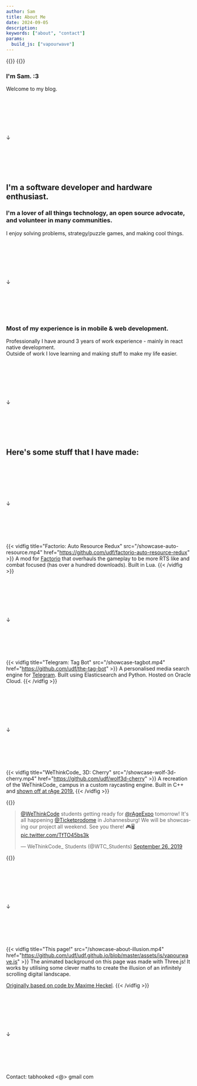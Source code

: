 ```yaml
---
author: Sam
title: About Me
date: 2024-09-05
description:
keywords: ["about", "contact"]
params:
  build_js: ["vapourwave"]
---
```


{{<raw>}}
<canvas class="background webgl"></canvas>
{{</raw>}}

### I'm Sam. :3  
Welcome to my blog.

<br/><br/><br/><br/><br/><br/>↓<br/><br/><br/><br/><br/><br/>

## I'm a software developer and hardware enthusiast.  
### I'm a lover of all things technology, an open source advocate, and volunteer in many communities.  

I enjoy solving problems, strategy/puzzle games, and making cool things.

<br/><br/><br/><br/><br/><br/>↓<br/><br/><br/><br/><br/><br/>

### Most of my experience is in mobile & web development.
Professionally I have around 3 years of work experience - mainly in react native development.  
Outside of work I love learning and making stuff to make my life easier.

<br/><br/><br/><br/><br/><br/>↓<br/><br/><br/><br/><br/><br/>

## Here's some stuff that I have made:

<br/><br/><br/><br/><br/><br/>↓<br/><br/><br/><br/><br/><br/>

{{< vidfig title="Factorio: Auto Resource Redux" src="/showcase-auto-resource.mp4" href="https://github.com/udf/factorio-auto-resource-redux" >}}
A mod for [Factorio](https://factorio.com) that overhauls the gameplay to be more RTS like and combat focused (has over a hundred downloads). Built in Lua.
{{< /vidfig >}}

<br/><br/><br/><br/><br/><br/>↓<br/><br/><br/><br/><br/><br/>

{{< vidfig title="Telegram: Tag Bot" src="/showcase-tagbot.mp4" href="https://github.com/udf/the-tag-bot" >}}
A personalised media search engine for [Telegram](https://telegram.org). Built using Elasticsearch and Python. Hosted on Oracle Cloud.
{{< /vidfig >}}

<br/><br/><br/><br/><br/><br/>↓<br/><br/><br/><br/><br/><br/>

{{< vidfig title="WeThinkCode_ 3D: Cherry" src="/showcase-wolf-3d-cherry.mp4" href="https://github.com/udf/wolf3d-cherry" >}}
A recreation of the WeThinkCode_ campus in a custom raycasting engine. Built in C++ and [shown off at rAge 2019.](https://twitter.com/WTC_Students/status/1177162021302874113)
{{< /vidfig >}}

{{<raw>}}
<blockquote class="twitter-tweet"><p lang="en" dir="ltr"><a href="https://twitter.com/wethinkcode?ref_src=twsrc%5Etfw">@WeThinkCode</a> students getting ready for <a href="https://twitter.com/rAgeExpo?ref_src=twsrc%5Etfw">@rAgeExpo</a> tomorrow! It&#39;s all happening <a href="https://twitter.com/Ticketprodome?ref_src=twsrc%5Etfw">@Ticketprodome</a> in Johannesburg! We will be showcasing our project all weekend. See you there! 🎮🖥️ <a href="https://t.co/TfTO45bs3k">pic.twitter.com/TfTO45bs3k</a></p>&mdash; WeThinkCode_ Students (@WTC_Students) <a href="https://twitter.com/WTC_Students/status/1177162021302874113?ref_src=twsrc%5Etfw">September 26, 2019</a></blockquote> <script async src="https://platform.twitter.com/widgets.js" charset="utf-8"></script> 
{{</raw>}}

<br/><br/><br/><br/><br/><br/>↓<br/><br/><br/><br/><br/><br/>


{{< vidfig title="This page!" src="/showcase-about-illusion.mp4" href="https://github.com/udf/udf.github.io/blob/master/assets/js/vapourwave.js" >}}
The animated background on this page was made with Three.js! It works by utilising some clever maths to create the illusion of an infinitely scrolling digital landscape.

[Originally based on code by Maxime Heckel](https://blog.maximeheckel.com/posts/vaporwave-3d-scene-with-threejs/).
{{< /vidfig >}}

<br/><br/><br/><br/><br/><br/>↓<br/><br/><br/><br/><br/><br/>

Contact: tabhooked <@> gmail <dot> com
